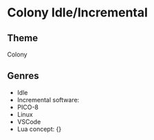 # Colony Idle/Incremental
## Theme
Colony
## Genres
- Idle
- Incremental
software:
- PICO-8
- Linux
- VSCode
- Lua
concept: {}